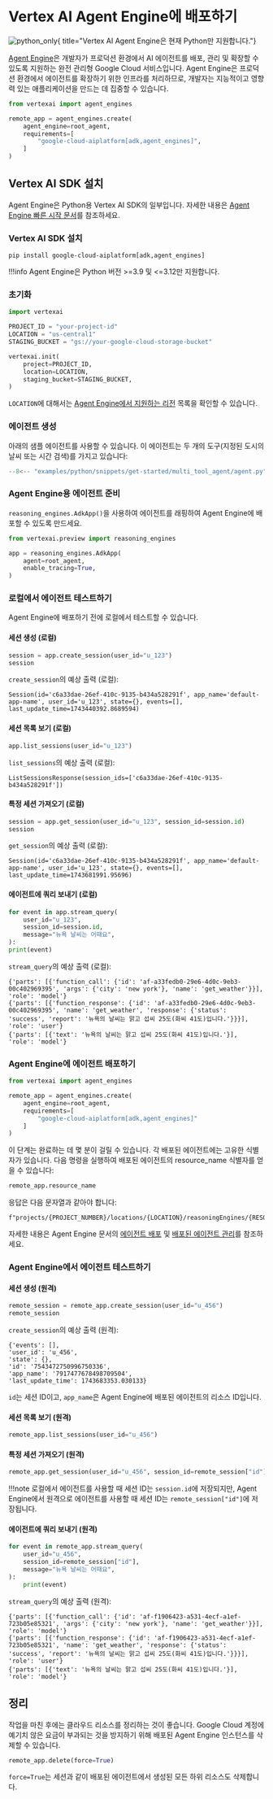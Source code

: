 # Vertex AI Agent Engine에 배포하기

![python_only](https://img.shields.io/badge/현재_지원되는_언어-Python-blue){ title="Vertex AI Agent Engine은 현재 Python만 지원합니다."}

[Agent Engine](https://cloud.google.com/vertex-ai/generative-ai/docs/agent-engine/overview)은 개발자가 프로덕션 환경에서 AI 에이전트를 배포, 관리 및 확장할 수 있도록 지원하는 완전 관리형 Google Cloud 서비스입니다. Agent Engine은 프로덕션 환경에서 에이전트를 확장하기 위한 인프라를 처리하므로, 개발자는 지능적이고 영향력 있는 애플리케이션을 만드는 데 집중할 수 있습니다.

```python
from vertexai import agent_engines

remote_app = agent_engines.create(
    agent_engine=root_agent,
    requirements=[
        "google-cloud-aiplatform[adk,agent_engines]",
    ]
)
```

## Vertex AI SDK 설치

Agent Engine은 Python용 Vertex AI SDK의 일부입니다. 자세한 내용은 [Agent Engine 빠른 시작 문서](https://cloud.google.com/vertex-ai/generative-ai/docs/agent-engine/quickstart)를 참조하세요.

### Vertex AI SDK 설치

```shell
pip install google-cloud-aiplatform[adk,agent_engines]
```

!!!info
    Agent Engine은 Python 버전 >=3.9 및 <=3.12만 지원합니다.

### 초기화

```py
import vertexai

PROJECT_ID = "your-project-id"
LOCATION = "us-central1"
STAGING_BUCKET = "gs://your-google-cloud-storage-bucket"

vertexai.init(
    project=PROJECT_ID,
    location=LOCATION,
    staging_bucket=STAGING_BUCKET,
)
```

`LOCATION`에 대해서는 [Agent Engine에서 지원하는 리전](https://cloud.google.com/vertex-ai/generative-ai/docs/agent-engine/overview#supported-regions) 목록을 확인할 수 있습니다.

### 에이전트 생성

아래의 샘플 에이전트를 사용할 수 있습니다. 이 에이전트는 두 개의 도구(지정된 도시의 날씨 또는 시간 검색)를 가지고 있습니다:

```python
--8<-- "examples/python/snippets/get-started/multi_tool_agent/agent.py"
```

### Agent Engine용 에이전트 준비

`reasoning_engines.AdkApp()`을 사용하여 에이전트를 래핑하여 Agent Engine에 배포할 수 있도록 만드세요.

```py
from vertexai.preview import reasoning_engines

app = reasoning_engines.AdkApp(
    agent=root_agent,
    enable_tracing=True,
)
```

### 로컬에서 에이전트 테스트하기

Agent Engine에 배포하기 전에 로컬에서 테스트할 수 있습니다.

#### 세션 생성 (로컬)

```py
session = app.create_session(user_id="u_123")
session
```

`create_session`의 예상 출력 (로컬):

```console
Session(id='c6a33dae-26ef-410c-9135-b434a528291f', app_name='default-app-name', user_id='u_123', state={}, events=[], last_update_time=1743440392.8689594)
```

#### 세션 목록 보기 (로컬)

```py
app.list_sessions(user_id="u_123")
```

`list_sessions`의 예상 출력 (로컬):

```console
ListSessionsResponse(session_ids=['c6a33dae-26ef-410c-9135-b434a528291f'])
```

#### 특정 세션 가져오기 (로컬)

```py
session = app.get_session(user_id="u_123", session_id=session.id)
session
```

`get_session`의 예상 출력 (로컬):

```console
Session(id='c6a33dae-26ef-410c-9135-b434a528291f', app_name='default-app-name', user_id='u_123', state={}, events=[], last_update_time=1743681991.95696)
```

#### 에이전트에 쿼리 보내기 (로컬)

```py
for event in app.stream_query(
    user_id="u_123",
    session_id=session.id,
    message="뉴욕 날씨는 어때요",
):
print(event)
```

`stream_query`의 예상 출력 (로컬):

```console
{'parts': [{'function_call': {'id': 'af-a33fedb0-29e6-4d0c-9eb3-00c402969395', 'args': {'city': 'new york'}, 'name': 'get_weather'}}], 'role': 'model'}
{'parts': [{'function_response': {'id': 'af-a33fedb0-29e6-4d0c-9eb3-00c402969395', 'name': 'get_weather', 'response': {'status': 'success', 'report': '뉴욕의 날씨는 맑고 섭씨 25도(화씨 41도)입니다.'}}}], 'role': 'user'}
{'parts': [{'text': '뉴욕의 날씨는 맑고 섭씨 25도(화씨 41도)입니다.'}], 'role': 'model'}
```

### Agent Engine에 에이전트 배포하기

```python
from vertexai import agent_engines

remote_app = agent_engines.create(
    agent_engine=root_agent,
    requirements=[
        "google-cloud-aiplatform[adk,agent_engines]"   
    ]
)
```

이 단계는 완료하는 데 몇 분이 걸릴 수 있습니다. 각 배포된 에이전트에는 고유한 식별자가 있습니다. 다음 명령을 실행하여 배포된 에이전트의 resource_name 식별자를 얻을 수 있습니다:

```python
remote_app.resource_name
```

응답은 다음 문자열과 같아야 합니다:

```
f"projects/{PROJECT_NUMBER}/locations/{LOCATION}/reasoningEngines/{RESOURCE_ID}"
```

자세한 내용은 Agent Engine 문서의 [에이전트 배포](https://cloud.google.com/vertex-ai/generative-ai/docs/agent-engine/deploy) 및 [배포된 에이전트 관리](https://cloud.google.com/vertex-ai/generative-ai/docs/agent-engine/manage/overview)를 참조하세요.

### Agent Engine에서 에이전트 테스트하기

#### 세션 생성 (원격)

```py
remote_session = remote_app.create_session(user_id="u_456")
remote_session
```

`create_session`의 예상 출력 (원격):

```console
{'events': [],
'user_id': 'u_456',
'state': {},
'id': '7543472750996750336',
'app_name': '7917477678498709504',
'last_update_time': 1743683353.030133}
```

`id`는 세션 ID이고, `app_name`은 Agent Engine에 배포된 에이전트의 리소스 ID입니다.

#### 세션 목록 보기 (원격)

```py
remote_app.list_sessions(user_id="u_456")
```

#### 특정 세션 가져오기 (원격)

```py
remote_app.get_session(user_id="u_456", session_id=remote_session["id"])
```

!!!note
    로컬에서 에이전트를 사용할 때 세션 ID는 `session.id`에 저장되지만, Agent Engine에서 원격으로 에이전트를 사용할 때 세션 ID는 `remote_session["id"]`에 저장됩니다.

#### 에이전트에 쿼리 보내기 (원격)

```py
for event in remote_app.stream_query(
    user_id="u_456",
    session_id=remote_session["id"],
    message="뉴욕 날씨는 어때요",
):
    print(event)
```

`stream_query`의 예상 출력 (원격):

```console
{'parts': [{'function_call': {'id': 'af-f1906423-a531-4ecf-a1ef-723b05e85321', 'args': {'city': 'new york'}, 'name': 'get_weather'}}], 'role': 'model'}
{'parts': [{'function_response': {'id': 'af-f1906423-a531-4ecf-a1ef-723b05e85321', 'name': 'get_weather', 'response': {'status': 'success', 'report': '뉴욕의 날씨는 맑고 섭씨 25도(화씨 41도)입니다.'}}}], 'role': 'user'}
{'parts': [{'text': '뉴욕의 날씨는 맑고 섭씨 25도(화씨 41도)입니다.'}], 'role': 'model'}
```



## 정리

작업을 마친 후에는 클라우드 리소스를 정리하는 것이 좋습니다.
Google Cloud 계정에 예기치 않은 요금이 부과되는 것을 방지하기 위해 배포된 Agent Engine 인스턴스를 삭제할 수 있습니다.

```python
remote_app.delete(force=True)
```

`force=True`는 세션과 같이 배포된 에이전트에서 생성된 모든 하위 리소스도 삭제합니다.